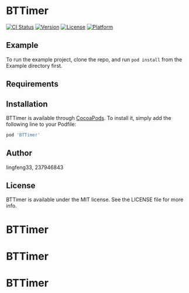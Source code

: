 # BTTimer

[![CI Status](https://img.shields.io/travis/lingfeng33/BTTimer.svg?style=flat)](https://travis-ci.org/lingfeng33/BTTimer)
[![Version](https://img.shields.io/cocoapods/v/BTTimer.svg?style=flat)](https://cocoapods.org/pods/BTTimer)
[![License](https://img.shields.io/cocoapods/l/BTTimer.svg?style=flat)](https://cocoapods.org/pods/BTTimer)
[![Platform](https://img.shields.io/cocoapods/p/BTTimer.svg?style=flat)](https://cocoapods.org/pods/BTTimer)

## Example

To run the example project, clone the repo, and run `pod install` from the Example directory first.

## Requirements

## Installation

BTTimer is available through [CocoaPods](https://cocoapods.org). To install
it, simply add the following line to your Podfile:

```ruby
pod 'BTTimer'
```

## Author

lingfeng33, 237946843

## License

BTTimer is available under the MIT license. See the LICENSE file for more info.
# BTTimer
# BTTimer
# BTTimer
